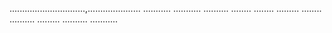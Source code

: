..............................,.....................
...........
...........
..........
........
........
.........
........
..........
.........
..........
...........
